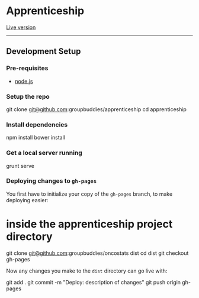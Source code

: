 # Apprenticeship

[Live version](http://groupbuddies.github.io/apprenticeship)

---

## Development Setup

### Pre-requisites

* [node.js](http://nodejs.org/)


### Setup the repo

git clone git@github.com:groupbuddies/apprenticeship
cd apprenticeship


### Install dependencies

npm install
bower install

### Get a local server running

grunt serve

### Deploying changes to `gh-pages`

You first have to initialize your copy of the `gh-pages` branch, to make
deploying easier:

# inside the apprenticeship project directory
git clone git@github.com:groupbuddies/oncostats dist
cd dist
git checkout gh-pages

Now any changes you make to the `dist` directory can go live with:

git add .
git commit -m "Deploy: description of changes"
git push origin gh-pages
